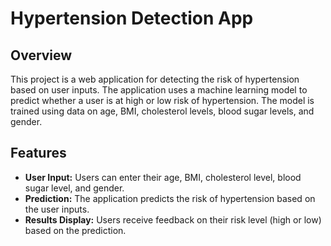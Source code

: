 # Hypertension Detection App

## Overview

This project is a web application for detecting the risk of hypertension based on user inputs. The application uses a machine learning model to predict whether a user is at high or low risk of hypertension. The model is trained using data on age, BMI, cholesterol levels, blood sugar levels, and gender.

## Features

- **User Input:** Users can enter their age, BMI, cholesterol level, blood sugar level, and gender.
- **Prediction:** The application predicts the risk of hypertension based on the user inputs.
- **Results Display:** Users receive feedback on their risk level (high or low) based on the prediction.
